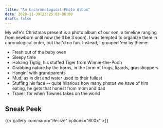 ```yaml
---
title: "An Unchronological Photo Album"
date: 2020-11-30T23:25:03-06:00
draft: false
---
```


My wife's Christmas present is a photo album of our son, a timeline ranging from newborn until now (he'll be 3 soon). I was tempted to organize them in chronological order, but that'd no fun. Instead, I grouped 'em by theme:

<!--more-->

- Fresh out of the baby oven
- Sleepy time
- Holding Tigtig, his stuffed Tiger from Winnie-the-Pooh
- Grabbing nature by the horns, in the form of frogs, lizards, grasshoppers
- Hangin' with grandparents
- Mud, as in dirt and water used to their fullest
- Stuffing his face -- quite hilarious how many photos we have of him eating, he gets that honest from mom and dad
- Travel, for when Townes takes on the world

## Sneak Peek

{{< gallery 
command="Resize" 
options="600x" >}}
